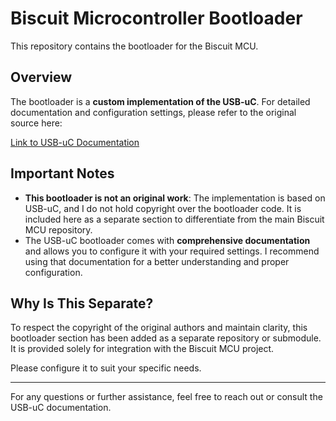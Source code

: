 # Biscuit Microcontroller Bootloader

This repository contains the bootloader for the Biscuit MCU. 

## Overview

The bootloader is a **custom implementation of the USB-uC**. For detailed documentation and configuration settings, please refer to the original source here:

[Link to USB-uC Documentation](https://github.com/johnnydrazzi/USB-uC)  

## Important Notes

- **This bootloader is not an original work**: The implementation is based on USB-uC, and I do not hold copyright over the bootloader code. It is included here as a separate section to differentiate from the main Biscuit MCU repository.
- The USB-uC bootloader comes with **comprehensive documentation** and allows you to configure it with your required settings. I recommend using that documentation for a better understanding and proper configuration.

## Why Is This Separate?

To respect the copyright of the original authors and maintain clarity, this bootloader section has been added as a separate repository or submodule. It is provided solely for integration with the Biscuit MCU project. 

Please configure it to suit your specific needs.

---
For any questions or further assistance, feel free to reach out or consult the USB-uC documentation.
